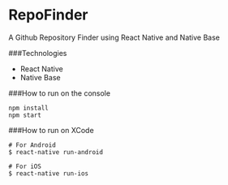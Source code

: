 # RepoFinder
A Github Repository Finder using React Native and Native Base

###Technologies
- React Native
- Native Base

###How to run on the console
```
npm install
npm start
```


###How to run on XCode
```
# For Android
$ react-native run-android

# For iOS
$ react-native run-ios
```
